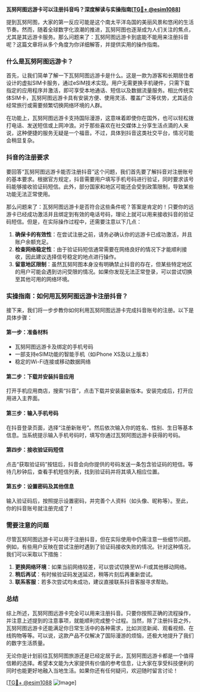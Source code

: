 **瓦努阿图远游卡可以注册抖音吗？深度解读与实操指南[[TG💪+ @esim1088](https://t.me/s/esim1088)]**

提到瓦努阿图，大家的第一反应可能是这个南太平洋岛国的美丽风景和悠闲的生活节奏。然而，随着全球数字化浪潮的推进，瓦努阿图也逐渐成为人们关注的焦点，尤其是其远游卡服务。那么问题来了：瓦努阿图远游卡到底能不能用来注册抖音呢？这篇文章将从多个角度为你详细解答，并提供实用的操作指南。

### 什么是瓦努阿图远游卡？

首先，让我们简单了解一下瓦努阿图远游卡是什么。这是一款为游客和长期居住者设计的虚拟SIM卡服务，通过eSIM技术实现。用户无需更换手机硬件，只需下载指定的应用程序并激活，即可享受本地通话、短信以及数据流量服务。相比传统实体SIM卡，瓦努阿图远游卡具有安装方便、使用灵活、覆盖广泛等优势，尤其适合经常旅行或需要频繁切换网络环境的人群。

在功能上，瓦努阿图远游卡支持国际漫游，这意味着即使你在国外，也可以轻松拨打电话、发送短信或上网冲浪。对于那些喜欢在社交媒体上分享生活点滴的人来说，这种便捷的服务无疑是一个福音。不过，具体到抖音这类社交平台，情况可能会稍显复杂。

### 抖音的注册要求

要回答“瓦努阿图远游卡能否注册抖音”这个问题，我们首先要了解抖音对注册账号的基本要求。根据官方规定，抖音需要用户填写手机号码进行验证，同时要求该号码能够接收验证码短信。此外，部分国家和地区可能还会受到政策限制，导致某些功能无法正常使用。

那么问题来了：瓦努阿图远游卡是否符合这些条件呢？答案是肯定的！只要你的远游卡已经成功激活并且绑定到有效的电话号码，理论上就可以用来接收抖音的验证码短信。但是，在实际操作过程中，还需要注意以下几点：

1. **确保卡的有效性**：在尝试注册之前，请务必确认你的远游卡已成功激活，并且账户余额充足。
2. **检查网络稳定性**：由于验证码短信通常需要在网络良好的情况下才能顺利接收，因此建议选择信号稳定的地点进行操作。
3. **留意地区限制**：虽然瓦努阿图本身没有明确禁止抖音的存在，但某些特定地区的用户可能会遇到访问受限的情况。如果你发现无法正常登录，可以尝试切换至其他可用的网络环境。

### 实操指南：如何用瓦努阿图远游卡注册抖音？

接下来，我们将一步步教你如何利用瓦努阿图远游卡完成抖音账号的注册。以下是具体步骤：

#### 第一步：准备材料
- 瓦努阿图远游卡及绑定的手机号码
- 一部支持eSIM功能的智能手机（如iPhone XS及以上版本）
- 稳定的Wi-Fi连接或移动数据网络

#### 第二步：下载并安装抖音应用
打开手机应用商店，搜索“抖音”，点击下载并安装最新版本。安装完成后，打开应用进入主界面。

#### 第三步：输入手机号码
在抖音登录页面，选择“注册新账号”。然后依次输入你的姓名、性别、生日等基本信息。当系统提示输入手机号码时，填写你通过瓦努阿图远游卡获得的号码。

#### 第四步：接收验证码短信
点击“获取验证码”按钮后，抖音会向你提供的号码发送一条包含验证码的短信。等待几秒钟后，查看手机短信列表，找到验证码并将其填入相应位置。

#### 第五步：设置密码及其他信息
输入验证码后，按照提示设置密码，并完善个人资料（如头像、昵称等）。至此，你的抖音账号就注册完成了！

### 需要注意的问题

尽管瓦努阿图远游卡可以用于注册抖音，但在实际使用中仍需注意一些细节问题。例如，有些用户反映在尝试注册时遇到了验证码接收失败的情况。针对这种情况，我们可以采取以下措施：

1. **更换网络环境**：如果当前网络较差，可以尝试切换至Wi-Fi或其他移动网络。
2. **稍后再试**：有时候验证码发送延迟，稍等片刻后再重新尝试。
3. **联系客服**：若多次尝试均未成功，建议直接联系抖音客服寻求帮助。

### 总结

综上所述，瓦努阿图远游卡完全可以用来注册抖音。只要你按照正确的流程操作，并注意上述提到的注意事项，就能顺利完成整个过程。当然，除了注册抖音之外，瓦努阿图远游卡还能满足你日常生活中的各种需求，比如浏览新闻、观看视频、在线购物等等。可以说，这款产品不仅解决了国际漫游的烦恼，还极大地提升了我们的数字生活质量。

无论你是计划前往瓦努阿图旅游还是已经定居于此，瓦努阿图远游卡都是一个值得信赖的选择。希望本文能为大家提供有价值的参考信息，让大家在享受科技便利的同时也能更好地融入当地生活。如果你还有任何疑问，欢迎随时留言讨论！

[[TG💪+ @esim1088](https://t.me/s/esim1088) ![Image](https://i.postimg.cc/4NQfJmqS/Snipaste-2025-05-13-00-14-12.png)]